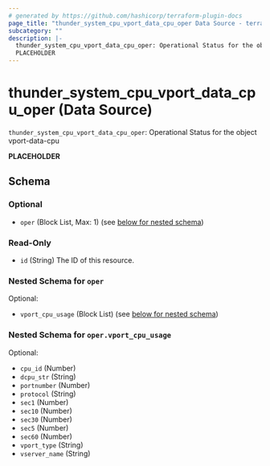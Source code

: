 ```yaml
---
# generated by https://github.com/hashicorp/terraform-plugin-docs
page_title: "thunder_system_cpu_vport_data_cpu_oper Data Source - terraform-provider-thunder"
subcategory: ""
description: |-
  thunder_system_cpu_vport_data_cpu_oper: Operational Status for the object vport-data-cpu
  PLACEHOLDER
---
```


# thunder_system_cpu_vport_data_cpu_oper (Data Source)

`thunder_system_cpu_vport_data_cpu_oper`: Operational Status for the object vport-data-cpu

__PLACEHOLDER__



<!-- schema generated by tfplugindocs -->
## Schema

### Optional

- `oper` (Block List, Max: 1) (see [below for nested schema](#nestedblock--oper))

### Read-Only

- `id` (String) The ID of this resource.

<a id="nestedblock--oper"></a>
### Nested Schema for `oper`

Optional:

- `vport_cpu_usage` (Block List) (see [below for nested schema](#nestedblock--oper--vport_cpu_usage))

<a id="nestedblock--oper--vport_cpu_usage"></a>
### Nested Schema for `oper.vport_cpu_usage`

Optional:

- `cpu_id` (Number)
- `dcpu_str` (String)
- `portnumber` (Number)
- `protocol` (String)
- `sec1` (Number)
- `sec10` (Number)
- `sec30` (Number)
- `sec5` (Number)
- `sec60` (Number)
- `vport_type` (String)
- `vserver_name` (String)


